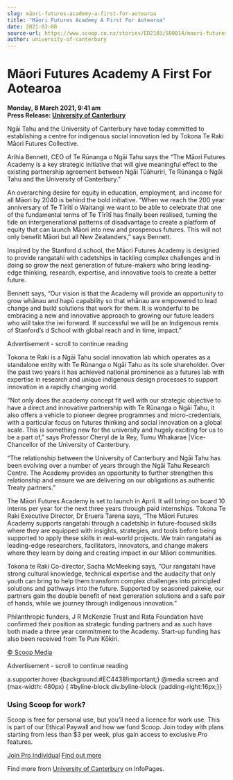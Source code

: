 ```yaml
---
slug: māori-futures-academy-a-first-for-aotearoa
title: "Māori Futures Academy A First For Aotearoa"
date: 2021-03-08
source-url: https://www.scoop.co.nz/stories/ED2103/S00014/maori-futures-academy-a-first-for-aotearoa.htm
author: university-of-canterbury
---
```

Māori Futures Academy A First For Aotearoa
==========================================

**Monday, 8 March 2021, 9:41 am**  
**Press Release: [University of Canterbury](https://info.scoop.co.nz/University_of_Canterbury)**

Ngāi Tahu and the University of Canterbury have today committed to establishing a centre for indigenous social innovation led by Tokona Te Raki Māori Futures Collective.

Arihia Bennett, CEO of Te Rūnanga o Ngāi Tahu says the “The Māori Futures Academy is a key strategic initiative that will give meaningful effect to the existing partnership agreement between Ngāi Tūāhuriri, Te Rūnanga o Ngāi Tahu and the University of Canterbury.”

An overarching desire for equity in education, employment, and income for all Māori by 2040 is behind the bold initiative. “When we reach the 200 year anniversary of Te Tīrītī o Waitangi we want to be able to celebrate that one of the fundamental terms of Te Tīrītī has finally been realised, turning the tide on intergenerational patterns of disadvantage to create a platform of equity that can launch Māori into new and prosperous futures. This will not only benefit Māori but all New Zealanders,” says Bennett.

Inspired by the Stanford d.school, the Māori Futures Academy is designed to provide rangatahi with cadetships in tackling complex challenges and in doing so grow the next generation of future-makers who bring leading-edge thinking, research, expertise, and innovative tools to create a better future.

Bennett says, “Our vision is that the Academy will provide an opportunity to grow whānau and hapū capability so that whānau are empowered to lead change and build solutions that work for them. It is wonderful to be embracing a new and innovative approach to growing our future leaders who will take the iwi forward. If successful we will be an Indigenous remix of Stanford’s d School with global reach and in time, impact.”

Advertisement - scroll to continue reading





Tokona te Raki is a Ngāi Tahu social innovation lab which operates as a standalone entity with Te Rūnanga o Ngāi Tahu as its sole shareholder. Over the past two years it has achieved national prominence as a futures lab with expertise in research and unique indigenous design processes to support innovation in a rapidly changing world.

“Not only does the academy concept fit well with our strategic objective to have a direct and innovative partnership with Te Rūnanga o Ngāi Tahu, it also offers a vehicle to pioneer degree programmes and micro-credentials, with a particular focus on futures thinking and social innovation on a global scale. This is something new for the university and hugely exciting for us to be a part of,” says Professor Cheryl de la Rey, Tumu Whakarae |Vice-Chancellor of the University of Canterbury.

“The relationship between the University of Canterbury and Ngāi Tahu has been evolving over a number of years through the Ngāi Tahu Research Centre. The Academy provides an opportunity to further strengthen this relationship and ensure we are delivering on our obligations as authentic Treaty partners.”

The Māori Futures Academy is set to launch in April. It will bring on board 10 interns per year for the next three years through paid internships. Tokona Te Raki Executive Director, Dr Eruera Tarena says, “The Māori Futures Academy supports rangatahi through a cadetship in future-focused skills where they are equipped with insights, strategies, and tools before being supported to apply these skills in real-world projects. We train rangatahi as leading-edge researchers, facilitators, innovators, and change makers where they learn by doing and creating impact in our Māori communities.

Tokona te Raki Co-director, Sacha McMeeking says, “Our rangatahi have strong cultural knowledge, technical expertise and the audacity that only youth can bring to help them transform complex challenges into principled solutions and pathways into the future. Supported by seasoned pakeke, our partners gain the double benefit of next generation solutions and a safe pair of hands, while we journey through indigenous innovation.”

Philanthropic funders, J R McKenzie Trust and Rata Foundation have confirmed their position as strategic funding partners and as such have both made a three year commitment to the Academy. Start-up funding has also been received from Te Puni Kōkiri.

[© Scoop Media](http://www.scoop.co.nz/about/terms.html)  

Advertisement - scroll to continue reading



a.supporter:hover {background:#EC4438!important;} @media screen and (max-width: 480px) { #byline-block div.byline-block {padding-right:16px;}}

### Using Scoop for work?

Scoop is free for personal use, but you’ll need a licence for work use. This is part of our Ethical Paywall and how we fund Scoop. Join today with plans starting from less than $3 per week, plus gain access to exclusive _Pro_ features.  
  
[Join Pro Individual](https://pro.scoop.co.nz/Individual/?from=ProIn24) [Find out more](https://pro.scoop.co.nz/using-scoop-for-work/?from=ProIn24)

Find more from [University of Canterbury](https://info.scoop.co.nz/University_of_Canterbury) on InfoPages.